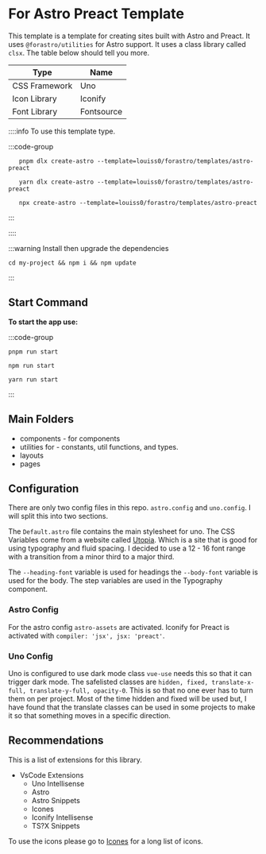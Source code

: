 # For Astro Preact Template

This template is a template for creating sites built with Astro and Preact. It uses `@forastro/utilities` for Astro support.
It uses a class library called `clsx`. The table below should tell you more.

| Type          | Name       |
| ------------- | ---------- |
| CSS Framework | Uno        |
| Icon Library  | Iconify    |
| Font Library  | Fontsource |

::::info To use this template type.

:::code-group

```[pnpm] shell
   pnpm dlx create-astro --template=louiss0/forastro/templates/astro-preact
```

```[yarn] shell
   yarn dlx create-astro --template=louiss0/forastro/templates/astro-preact
```

```[npm] shell
   npx create-astro --template=louiss0/forastro/templates/astro-preact
```

:::

::::

:::warning Install then upgrade the dependencies

```shell
cd my-project && npm i && npm update
```

:::

## Start Command

**To start the app use:**

:::code-group

```[pnpm] shell
pnpm run start
```

```[npm] shell
npm run start
```

```[yarn] shell
yarn run start
```

:::

## Main Folders

- components - for components
- utilities for - constants, util functions, and types.
- layouts
- pages

## Configuration

There are only two config files in this repo. `astro.config` and `uno.config`. I will split this into two sections.

The `Default.astro` file contains the main stylesheet for uno.
The CSS Variables come from a website called [Utopia](https://utopia.fyi/).
Which is a site that is good for using typography and fluid spacing.
I decided to use a 12 - 16 font range with a transition from a minor third to a major third.

The `--heading-font` variable is used for headings the `--body-font` variable is used for the body.
The step variables are used in the Typography component.

### Astro Config

For the astro config `astro-assets` are activated. Iconify for Preact is activated with `compiler: 'jsx', jsx: 'preact'`.

### Uno Config

Uno is configured to use dark mode class `vue-use` needs this so that it can trigger dark mode.
The safelisted classes are `hidden, fixed, translate-x-full, translate-y-full, opacity-0`.
This is so that no one ever has to turn them on per project.
Most of the time hidden and fixed will be used but,
I have found that the translate classes can be used in some projects to make it so that something moves in a specific direction.

## Recommendations

This is a list of extensions for this library.

- VsCode Extensions
  - Uno Intellisense
  - Astro
  - Astro Snippets
  - Icones
  - Iconify Intellisense
  - TS?X Snippets

To use the icons please go to [Icones](https://icones.netlify.app/) for a long list of icons.
